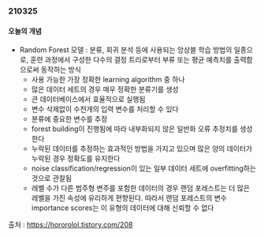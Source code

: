 ### 210325

#### 오늘의 개념

* Random Forest 모델 : 분류, 회귀 분석 등에 사용되는 앙상블 학습 방법의 일종으로, 훈련 과정에서 구성한 다수의 결정 트리로부터 부류 또는 평균 예측치를 출력함으로써 동작하는 방식
  * 사용 가능한 가장 정확한 learning algorithm 중 하나
  * 많은 데이터 세트의 경우 매우 정확한 분류기를 생성
  * 큰 데이터베이스에서 효율적으로 실행됨
  * 변수 삭제없이 수천개의 입력 변수를 처리할 수 있다
  * 분류에 중요한 변수를 추정
  * forest building이 진행됨에 따라 내부화되지 않은 일반화 오류 추정치를 생성한다
  * 누락된 데이터를 추정하는 효과적인 방법을 가지고 있으며 많은 양의 데이터가 누락된 경우 정확도를 유지한다
  * noise classification/regression이 있는 일부 데이터 세트에 overfitting하는 것으로 관찰됨
  * 레벨 수가 다른 범주형 변주를 포함한 데이터의 경우 랜덤 포레스트는 더 많은 레벨을 가진 속성에 유리하게 편향된다. 따라서 랜덤 포레스트의 변수 importance scores는 이 유형의 데이터에 대해 신뢰할 수 없다

출처 : https://hororolol.tistory.com/208
 
